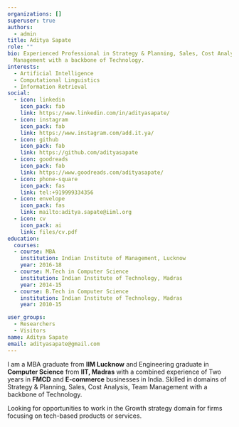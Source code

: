 ```yaml
---
organizations: []
superuser: true
authors:
  - admin
title: Aditya Sapate
role: ""
bio: Experienced Professional in Strategy & Planning, Sales, Cost Analysis, Team
  Management with a backbone of Technology.
interests:
  - Artificial Intelligence
  - Computational Linguistics
  - Information Retrieval
social:
  - icon: linkedin
    icon_pack: fab
    link: https://www.linkedin.com/in/adityasapate/
  - icon: instagram
    icon_pack: fab
    link: https://www.instagram.com/add.it.ya/
  - icon: github
    icon_pack: fab
    link: https://github.com/adityasapate
  - icon: goodreads
    icon_pack: fab
    link: https://www.goodreads.com/adityasapate/
  - icon: phone-square
    icon_pack: fas
    link: tel:+919999334356
  - icon: envelope
    icon_pack: fas
    link: mailto:aditya.sapate@iiml.org
  - icon: cv
    icon_pack: ai
    link: files/cv.pdf
education:
  courses:
  - course: MBA
    institution: Indian Institute of Management, Lucknow
    year: 2016-18
  - course: M.Tech in Computer Science
    institution: Indian Institute of Technology, Madras
    year: 2014-15
  - course: B.Tech in Computer Science
    institution: Indian Institute of Technology, Madras
    year: 2010-15

user_groups:
  - Researchers
  - Visitors
name: Aditya Sapate
email: adityasapate@gmail.com
---
```


I am a MBA graduate from <b>IIM Lucknow</b> and Engineering graduate in <b>Computer Science</b> from <b>IIT, Madras</b> with a combined experience of Two years in <b>FMCD</b> and <b>E-commerce</b> businesses in India. Skilled in domains of Strategy & Planning, Sales, Cost Analysis, Team Management with a backbone of Technology. 

Looking for opportunities to work in the Growth strategy domain for firms focusing on tech-based products or services.